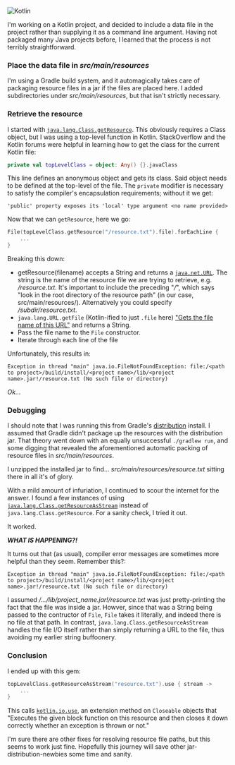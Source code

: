![Kotlin](https://logos-download.com/wp-content/uploads/2016/10/Kotlin_logo_wordmark.png)

I'm working on a Kotlin project, and decided to include a data file in the project rather than supplying it as a command line argument. Having not packaged many Java projects before, I learned that the process is not terribly straightforward.

### Place the data file in *src/main/resources*
I'm using a Gradle build system, and it automagically takes care of packaging resource files in a jar if the files are placed here. I added subdirectories under *src/main/resources*, but that isn't strictly necessary.

### Retrieve the resource
I started with [```java.lang.Class.getResource```](https://docs.oracle.com/javase/8/docs/api/java/lang/Class.html#getResource-java.lang.String-). 
This obviously requires a Class object, but I was using a top-level function in Kotlin. StackOverflow and the Kotlin forums were helpful in learning how to get the class for the current Kotlin file: 

```kotlin
private val topLevelClass = object: Any() {}.javaClass
```

This line defines an anonymous object and gets its class. Said object needs to be defined at the top-level of the file.
The ```private``` modifier is necessary to satisfy the compiler's encapsulation requirements; without it we get:

```
'public' property exposes its 'local' type argument <no name provided>
```


Now that we can ```getResource```, here we go: 

```kotlin
File(topLevelClass.getResource("/resource.txt").file).forEachLine {
    ...
}
```
Breaking this down:
- getResource(filename) accepts a String and returns a [```java.net.URL```](https://docs.oracle.com/javase/8/docs/api/java/net/URL.html). The string is the name of the resource file we are trying to retrieve, e.g. */resource.txt*. It's important to include the preceding "*/*", which says "look in the root directory of the resource path" (in our case, src/main/resources/). Alternatively you could specify */subdir/resource.txt*.
- ```java.lang.URL.getFile``` (Kotlin-ified to just ```.file``` here) ["Gets the file name of this URL"](https://docs.oracle.com/javase/8/docs/api/java/net/URL.html#getFile--) and returns a String.
- Pass the file name to the ```File``` constructor.
- Iterate through each line of the file

Unfortunately, this results in:

```
Exception in thread "main" java.io.FileNotFoundException: file:/<path to project>/build/install/<project name>/lib/<project name>.jar!/resource.txt (No such file or directory)
```

*Ok...*

### Debugging

I should note that I was running this from Gradle's [distribution](https://docs.gradle.org/current/userguide/distribution_plugin.html) install. I assumed that Gradle didn't package up the resources with the distribution jar. That theory went down with an equally unsuccessful ```./gradlew run```, and some digging that revealed the aforementioned automatic packing of resource files in *src/main/resources*.

I unzipped the installed jar to find... *src/main/resources/resource.txt* sitting there in all it's of glory.

With a mild amount of infuriation, I continued to scour the internet for the answer. I found a few instances of using [```java.lang.Class.getResourceAsStream```](https://docs.oracle.com/javase/8/docs/api/java/lang/Class.html#getResourceAsStream-java.lang.String-) instead of ```java.lang.Class.getResource```. For a sanity check, I tried it out.

It worked. 

***WHAT IS HAPPENING?!***

It turns out that (as usual), compiler error messages are sometimes more helpful than they seem. Remember this?:

```
Exception in thread "main" java.io.FileNotFoundException: file:/<path to project>/build/install/<project name>/lib/<project name>.jar!/resource.txt (No such file or directory)
```

I assumed */.../lib/project_name.jar!/resource.txt* was just pretty-printing the fact that the file was inside a jar. Howver, since that was a String being passed to the contructor of ```File```, ```File``` takes it literally, and indeed there is no file at that path. In contrast, ```java.lang.Class.getResourceAsStream``` handles the file I/O itself rather than simply returning a URL to the file, thus avoiding my earlier string buffoonery.

### Conclusion

I ended up with this gem:

```kotlin
topLevelClass.getResourceAsStream("resource.txt").use { stream ->
    ...
}
```

This calls [```kotlin.io.use```](https://kotlinlang.org/api/latest/jvm/stdlib/kotlin.io/use.html), an extension method on ```Closeable``` objects that "Executes the given block function on this resource and then closes it down correctly whether an exception is thrown or not."



I'm sure there are other fixes for resolving resource file paths, but this seems to work just fine. Hopefully this journey will save other jar-distribution-newbies some time and sanity.

